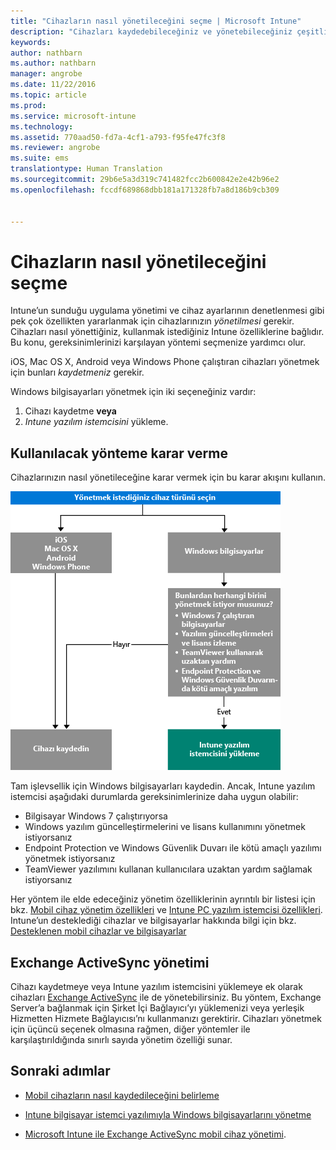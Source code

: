 ```yaml
---
title: "Cihazların nasıl yönetileceğini seçme | Microsoft Intune"
description: "Cihazları kaydedebileceğiniz ve yönetebileceğiniz çeşitli yollar hakkında bilgi edinin."
keywords: 
author: nathbarn
ms.author: nathbarn
manager: angrobe
ms.date: 11/22/2016
ms.topic: article
ms.prod: 
ms.service: microsoft-intune
ms.technology: 
ms.assetid: 770aad50-fd7a-4cf1-a793-f95fe47fc3f8
ms.reviewer: angrobe
ms.suite: ems
translationtype: Human Translation
ms.sourcegitcommit: 29b6e5a3d319c741482fcc2b600842e2e42b96e2
ms.openlocfilehash: fccdf689868dbb181a171328fb7a8d186b9cb309


---
```


# <a name="choose-how-to-manage-devices"></a>Cihazların nasıl yönetileceğini seçme

Intune’un sunduğu uygulama yönetimi ve cihaz ayarlarının denetlenmesi gibi pek çok özellikten yararlanmak için cihazlarınızın *yönetilmesi* gerekir. Cihazları nasıl yönettiğiniz, kullanmak istediğiniz Intune özelliklerine bağlıdır.
Bu konu, gereksinimlerinizi karşılayan yöntemi seçmenize yardımcı olur.

iOS, Mac OS X, Android veya Windows Phone çalıştıran cihazları yönetmek için bunları *kaydetmeniz* gerekir.

Windows bilgisayarları yönetmek için iki seçeneğiniz vardır:

1. Cihazı kaydetme **veya**
2. *Intune yazılım istemcisini* yükleme.

## <a name="decide-which-method-to-use"></a>Kullanılacak yönteme karar verme
Cihazlarınızın nasıl yönetileceğine karar vermek için bu karar akışını kullanın.

![Cihazlarınızı yönettirmek için karar akışı.](./media/choose-manage-method.png)

Tam işlevsellik için Windows bilgisayarları kaydedin. Ancak, Intune yazılım istemcisi aşağıdaki durumlarda gereksinimlerinize daha uygun olabilir:

- Bilgisayar Windows 7 çalıştırıyorsa
- Windows yazılım güncelleştirmelerini ve lisans kullanımını yönetmek istiyorsanız
- Endpoint Protection ve Windows Güvenlik Duvarı ile kötü amaçlı yazılımı yönetmek istiyorsanız
- TeamViewer yazılımını kullanan kullanıcılara uzaktan yardım sağlamak istiyorsanız


Her yöntem ile elde edeceğiniz yönetim özelliklerinin ayrıntılı bir listesi için bkz. [Mobil cihaz yönetim özellikleri](mobile-device-management-capabilities-in-microsoft-intune.md) ve [Intune PC yazılım istemcisi özellikleri](windows-pc-management-capabilities-in-microsoft-intune.md).
Intune’un desteklediği cihazlar ve bilgisayarlar hakkında bilgi için bkz. [Desteklenen mobil cihazlar ve bilgisayarlar](/intune/get-started/supported-mobile-devices-and-computers)


## <a name="exchange-activesync-management"></a>Exchange ActiveSync yönetimi
Cihazı kaydetmeye veya Intune yazılım istemcisini yüklemeye ek olarak cihazları [Exchange ActiveSync](/intune/deploy-use/mobile-device-management-with-exchange-activesync-and-microsoft-intune) ile de yönetebilirsiniz. Bu yöntem, Exchange Server’a bağlanmak için Şirket İçi Bağlayıcı’yı yüklemenizi veya yerleşik Hizmetten Hizmete Bağlayıcısı’nı kullanmanızı gerektirir.
Cihazları yönetmek için üçüncü seçenek olmasına rağmen, diğer yöntemler ile karşılaştırıldığında sınırlı sayıda yönetim özelliği sunar.


## <a name="next-steps"></a>Sonraki adımlar

- [Mobil cihazların nasıl kaydedileceğini belirleme](/intune/get-started/choose-how-to-enroll-devices1)
- [Intune bilgisayar istemci yazılımıyla Windows bilgisayarlarını yönetme](/intune/deploy-use/manage-windows-pcs-with-microsoft-intune)



- [Microsoft Intune ile Exchange ActiveSync mobil cihaz yönetimi](/intune/deploy-use/mobile-device-management-with-exchange-activesync-and-microsoft-intune).



<!--HONumber=Nov16_HO4-->


